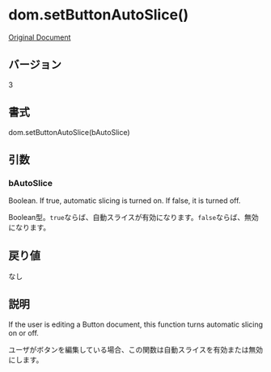 # dom.setButtonAutoSlice()

[Original Document](http://help.adobe.com/en_US/fireworks/cs/extend/WS5b3ccc516d4fbf351e63e3d1183c94856c-7acf.html)

## バージョン

3

## 書式

dom.setButtonAutoSlice(bAutoSlice)

## 引数

### bAutoSlice

Boolean. If true, automatic slicing is turned on. If false, it is turned off.

Boolean型。```true```ならば、自動スライスが有効になります。```false```ならば、無効になります。

## 戻り値

なし

## 説明

If the user is editing a Button document, this function turns automatic slicing on or off. 

ユーザがボタンを編集している場合、この関数は自動スライスを有効または無効にします。
